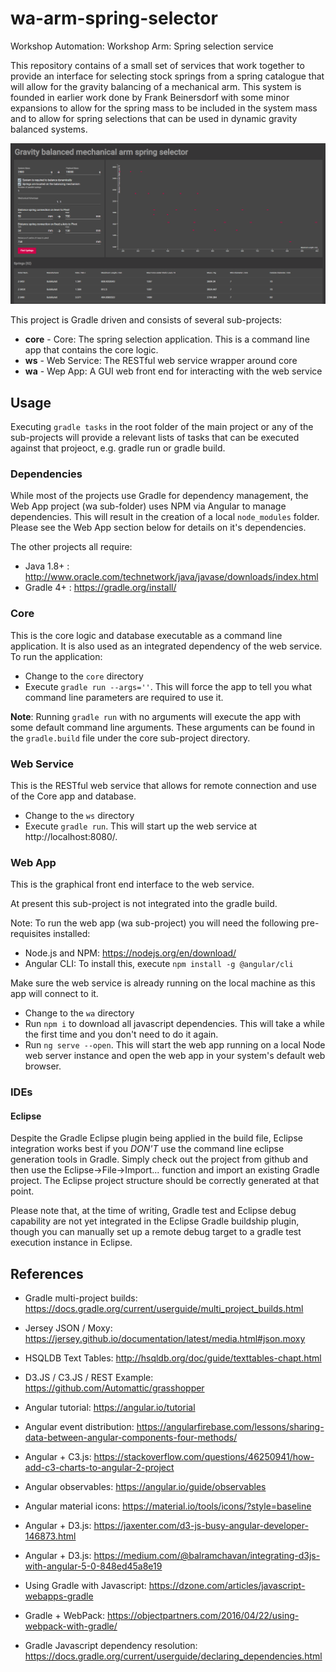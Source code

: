 # wa-arm-spring-selector
Workshop Automation: Workshop Arm: Spring selection service

This repository contains of a small set of services that work together to provide an interface for selecting stock springs from a spring catalogue that will allow for the gravity balancing of a mechanical arm. This system is founded in earlier work done by Frank Beinersdorf with some minor expansions to allow for the spring mass to be included in the system mass and to allow for spring selections that can be used in dynamic gravity balanced systems.

![Screenshot](media/Screenshot.PNG)

This project is Gradle driven and consists of several sub-projects:
* **core** - Core: The spring selection application. This is a command line app that contains the core logic.
* **ws** - Web Service: The RESTful web service wrapper around core
* **wa** - Wep App: A GUI web front end for interacting with the web service

## Usage

Executing `gradle tasks` in the root folder of the main project or any of the sub-projects will provide a relevant lists of tasks that can be executed against that projeoct, e.g. gradle run or gradle build.

### Dependencies
While most of the projects use Gradle for dependency management, the Web App project (wa sub-folder) uses NPM via Angular to manage dependencies. This will result in the creation of a local `node_modules` folder. Please see the Web App section below for details on it's dependencies.

The other projects all require:

* Java 1.8+ : http://www.oracle.com/technetwork/java/javase/downloads/index.html
* Gradle 4+ : https://gradle.org/install/ 

### Core
This is the core logic and database executable as a command line application. It is also used as an integrated dependency of the web service. To run the application:

* Change to the `core` directory
* Execute `gradle run --args=''`. This will force the app to tell you what command line parameters are required to use it.

**Note**: Running `gradle run` with no arguments will execute the app with some default command line arguments. These arguments can be found in the `gradle.build` file under the core sub-project directory.

### Web Service
This is the RESTful web service that allows for remote connection and use of the Core app and database.

* Change to the `ws` directory
* Execute `gradle run`. This will start up the web service at http://localhost:8080/.

### Web App
This is the graphical front end interface to the web service.

At present this sub-project is not integrated into the gradle build.

Note: To run the web app (wa sub-project) you will need the following pre-requisites installed:
* Node.js and NPM: https://nodejs.org/en/download/
* Angular CLI: To install this, execute `npm install -g @angular/cli`

Make sure the web service is already running on the local machine as this app will connect to it.

* Change to the `wa` directory
* Run `npm i` to download all javascript dependencies. This will take a while the first time and you don't need to do it again.
* Run `ng serve --open`. This will start the web app running on a local Node web server instance and open the web app in your system's default web browser.

### IDEs
#### Eclipse
Despite the Gradle Eclipse plugin being applied in the build file, Eclipse integration works best if you *DON'T* use the command line eclipse generation tools in Gradle. Simply check out the project from github and then use the Eclipse->File->Import... function and import an existing Gradle project. The Eclipse project structure should be correctly generated at that point.

Please note that, at the time of writing, Gradle test and Eclipse debug capability are not yet integrated in the Eclipse Gradle buildship plugin, though you can manually set up a remote debug target to a gradle test execution instance in Eclipse.

## References
* Gradle multi-project builds: https://docs.gradle.org/current/userguide/multi_project_builds.html
* Jersey JSON / Moxy: https://jersey.github.io/documentation/latest/media.html#json.moxy
* HSQLDB Text Tables: http://hsqldb.org/doc/guide/texttables-chapt.html
* D3.JS / C3.JS / REST Example: https://github.com/Automattic/grasshopper
* Angular tutorial: https://angular.io/tutorial
* Angular event distribution: https://angularfirebase.com/lessons/sharing-data-between-angular-components-four-methods/
* Angular + C3.js: https://stackoverflow.com/questions/46250941/how-add-c3-charts-to-angular-2-project
* Angular observables: https://angular.io/guide/observables
* Angular material icons: https://material.io/tools/icons/?style=baseline


* Angular + D3.js: https://jaxenter.com/d3-js-busy-angular-developer-146873.html
* Angular + D3.js: https://medium.com/@balramchavan/integrating-d3js-with-angular-5-0-848ed45a8e19
* Using Gradle with Javascript: https://dzone.com/articles/javascript-webapps-gradle
* Gradle + WebPack: https://objectpartners.com/2016/04/22/using-webpack-with-gradle/
* Gradle Javascript dependency resolution: https://docs.gradle.org/current/userguide/declaring_dependencies.html

